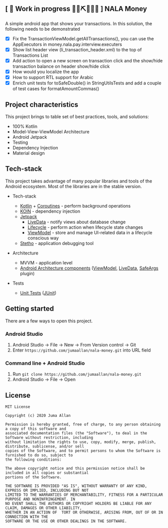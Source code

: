 ## \[ 🚧 Work in progress 👷‍♀️⛏👷🔧️🚧 \] NALA Money

A simple android app that shows your transactions. In this solution, the following needs to be demonstrated 

- [x] Fix the TransactionViewModel.getAllTransactions(), you can use the AppExecutors in money.nala.pay.interview.executers
- [x] Show list header view (li_transaction_header.xml) to the top of Transactions List
- [x] Add action to open a new screen on transaction click and the show/hide transaction balance on header show/hide click
- [x] How would you localize the app
- [x] How to support RTL support for Arabic
- [X] Enrich unit tests for toSafeDouble() in StringUtilsTests and add a couple of test cases for formatAmountCommas()

 ## Project characteristics

This project brings to table set of best practices, tools, and solutions:

* 100% Kotlin
* Model-View-ViewModel Architecture
* Android Jetpack
* Testing
* Dependency Injection
* Material design
 

 ## Tech-stack
 
This project takes advantage of many popular libraries and tools of the Android ecosystem. Most of the libraries are in the stable version.
 
 * Tech-stack
     * [Kotlin](https://kotlinlang.org/) + [Coroutines](https://kotlinlang.org/docs/reference/coroutines-overview.html) - perform background operations
     * [KOIN](https://insert-koin.io/) - dependency injection
     * [Jetpack](https://developer.android.com/jetpack)
         * [LiveData](https://developer.android.com/topic/libraries/architecture/livedata) - notify views about database change
         * [Lifecycle](https://developer.android.com/topic/libraries/architecture/lifecycle) - perform action when lifecycle state changes
         * [ViewModel](https://developer.android.com/topic/libraries/architecture/viewmodel) - store and manage UI-related data in a lifecycle conscious way
     * [Stetho](http://facebook.github.io/stetho/) - application debugging tool
 
 * Architecture
     * MVVM - application level
     * [Android Architecture components](https://developer.android.com/topic/libraries/architecture) ([ViewModel](https://developer.android.com/topic/libraries/architecture/viewmodel), [LiveData](https://developer.android.com/topic/libraries/architecture/livedata), [SafeArgs](https://developer.android.com/guide/navigation/navigation-pass-data#Safe-args) plugin)
 * Tests
     * [Unit Tests](https://en.wikipedia.org/wiki/Unit_testing) ([JUnit](https://junit.org/junit4/))
 
 ## Getting started
 
 There are a few ways to open this project.
 
 ### Android Studio
 
 1. Android Studio -> File -> New -> From Version control -> Git
 2. Enter `https://github.com/jumaallan/nala-money.git` into URL field
 
 ### Command line + Android Studio
 
 1. Run `git clone https://github.com/jumaallan/nala-money.git`
 2. Android Studio -> File -> Open
 
 ## License
 ```
 MIT License
 
 Copyright (c) 2020 Juma Allan
 
 Permission is hereby granted, free of charge, to any person obtaining a copy of this software and 
 associated documentation files (the "Software"), to deal in the Software without restriction, including 
 without limitation the rights to use, copy, modify, merge, publish, distribute, sublicense, and/or sell 
 copies of the Software, and to permit persons to whom the Software is furnished to do so, subject to 
 the following conditions:
 
 The above copyright notice and this permission notice shall be included in all copies or substantial 
 portions of the Software.
 
 THE SOFTWARE IS PROVIDED "AS IS", WITHOUT WARRANTY OF ANY KIND, EXPRESS OR IMPLIED, INCLUDING BUT NOT 
 LIMITED TO THE WARRANTIES OF MERCHANTABILITY, FITNESS FOR A PARTICULAR PURPOSE AND NONINFRINGEMENT. IN 
 NO EVENT SHALL THE AUTHORS OR COPYRIGHT HOLDERS BE LIABLE FOR ANY CLAIM, DAMAGES OR OTHER LIABILITY, 
 WHETHER IN AN ACTION OF  TORT OR OTHERWISE, ARISING FROM, OUT OF OR IN CONNECTION WITH THE 
 SOFTWARE OR THE USE OR OTHER DEALINGS IN THE SOFTWARE.
 ```